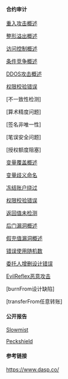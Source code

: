 #### 合约审计

[重入攻击概述](https://mp.weixin.qq.com/s?__biz=Mzg4MTU4NTc2Nw==&mid=2247483920&idx=1&sn=c8b104ea2cea4dfb9ea23a62226d156e&chksm=cf62f918f815700e0dfeee9fb10029513e3a80f7ce9db4b62abc05121b61cf44a3183b01cee1&scene=178&cur_album_id=1771414760509489160#rd)

[整形溢出概述](https://mp.weixin.qq.com/s?__biz=Mzg4MTU4NTc2Nw==&mid=2247483967&idx=1&sn=2aa331b09afbfcd5d9dcd1a4435db940&chksm=cf62f937f8157021b14abbe2d334c5e6fbfb43fc73a1dcae6171a7b3132476a56f1c16b055a4&scene=178&cur_album_id=1771414760509489160#rd)

[访问控制概述](https://mp.weixin.qq.com/s?__biz=Mzg4MTU4NTc2Nw==&mid=2247484190&idx=1&sn=a302ebdb902685064c92814adfacbfbb&chksm=cf62f816f8157100e5e18a11f99a1679aa9e9531d4cf8c6c4b5667cd97b7f77d86bb6ada752e&scene=178&cur_album_id=1771414760509489160#rd)

[条件竞争概述](https://mp.weixin.qq.com/s?__biz=Mzg4MTU4NTc2Nw==&mid=2247484278&idx=1&sn=2252c4a09af09912ed62cc4a6c799b0a&chksm=cf62f87ef8157168e43cfec34c5b97c425d2741f7f52bc4771083e00081f5089709be459fdd7&scene=178&cur_album_id=1771414760509489160#rd)

[DDOS攻击概述](https://mp.weixin.qq.com/s?__biz=Mzg4MTU4NTc2Nw==&mid=2247484327&idx=1&sn=5872e1ec83b95cf840ebe9525862140c&chksm=cf62f8aff81571b97f5257f816b5c8fbd6ab5179ce52b30877ad0e091f8ff6c5d41aafbc280c&scene=178&cur_album_id=1771414760509489160#rd)

[权限校验错误](https://mp.weixin.qq.com/s?__biz=Mzg4MTU4NTc2Nw==&mid=2247484662&idx=1&sn=28ded40f83b484f00f75c408641b48e2&chksm=cf62fffef81576e8164afd67cc21fb2712706a7a17652a80b281b0ed6c2bccc9241604e31dec&scene=178&cur_album_id=1771414760509489160#rd)

[不一致性检测]

[算术精度问题]

[签名非唯一性]

[笔误安全问题]

[授权额度阻塞]

[变量覆盖概述](https://mp.weixin.qq.com/s?__biz=Mzg4MTU4NTc2Nw==&mid=2247484739&idx=1&sn=9226f0387bf3d19746038834e9ae4be4&chksm=cf62fe4bf815775d78a4a367cf5e82ad9921a012faa015b96cd484e92c9467b0338e6d4c0319&scene=178&cur_album_id=1771414760509489160#rd)

[变量歧义命名](https://mp.weixin.qq.com/s?__biz=Mzg4MTU4NTc2Nw==&mid=2247485126&idx=1&sn=3999d3e88030a006227289bb4e3ae1aa&chksm=cf62fdcef81574d830710f0f2482e6766d45d61b3be255c443c0da22b134cd213de0b355446d&scene=178&cur_album_id=1771414760509489160#rd)

[冻结账户绕过](./冻结账户绕过.md)

[权限校验错误](./权限校验错误.md)

[返回值未检测](./返回值未检测.md)

[后门漏洞概述](https://paper.seebug.org/1300/)

[假充值漏洞概述](./假充值漏洞概述.md)

[错误使用随机数](./错误使用随机数.md)

[委托人增删设计错误](https://mp.weixin.qq.com/s?__biz=Mzg4MTU4NTc2Nw==&mid=2247485201&idx=2&sn=394a7245d9828621d306337d6ee81444&chksm=cf62fc19f815750f0acaf1121c06b63d1855d8b347bc2764a3bb628e73c0f524244d61f46900&scene=178&cur_album_id=1771414760509489160#rd)

[EvilReflex恶意攻击](https://mp.weixin.qq.com/s?__biz=Mzg4MTU4NTc2Nw==&mid=2247485305&idx=3&sn=034043d821bcd4eed18be46b69951ea6&chksm=cf62fc71f8157567605fa3daca7c01278f20d5a338ea4f4354d09f45ea6c27e0554aa250c66a&scene=178&cur_album_id=1771414760509489160#rd)

[burnFrom设计缺陷]

[transferFrom任意转账]

#### 公开报告

[Slowmist](https://github.com/slowmist/Knowledge-Base#%E5%BC%80%E6%94%BE%E6%8A%A5%E5%91%8A)

[Peckshield](https://github.com/peckshield/publications/tree/master/audit_reports)

#### 参考链接

https://www.dasp.co/
